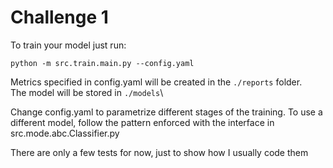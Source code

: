 # Challenge 1
To train your model just run:

`python -m src.train.main.py --config.yaml`

Metrics specified in config.yaml will be created in the `./reports` folder.\
The model will be stored in `./models`\

Change config.yaml to parametrize different stages of the training.
To use a different model, follow the pattern enforced with the interface in src.mode.abc.Classifier.py

There are only a few tests for now, just to show how I usually code them